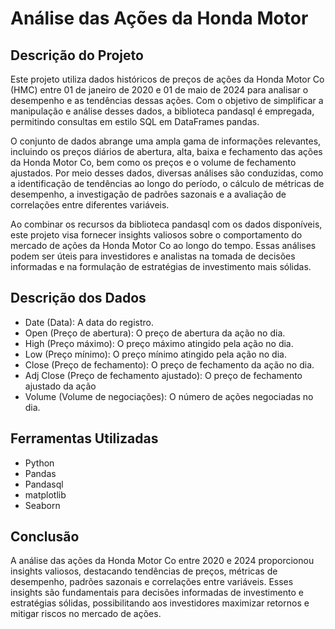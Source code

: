 # Análise das Ações da Honda Motor 

## Descrição do Projeto

Este projeto utiliza dados históricos de preços de ações da Honda Motor Co (HMC) entre 01 de janeiro de 2020 e 01 de maio de 2024 para analisar o desempenho e as tendências dessas ações. Com o objetivo de simplificar a manipulação e análise desses dados, a biblioteca pandasql é empregada, permitindo consultas em estilo SQL em DataFrames pandas.

O conjunto de dados abrange uma ampla gama de informações relevantes, incluindo os preços diários de abertura, alta, baixa e fechamento das ações da Honda Motor Co, bem como os preços e o volume de fechamento ajustados. Por meio desses dados, diversas análises são conduzidas, como a identificação de tendências ao longo do período, o cálculo de métricas de desempenho, a investigação de padrões sazonais e a avaliação de correlações entre diferentes variáveis.

Ao combinar os recursos da biblioteca pandasql com os dados disponíveis, este projeto visa fornecer insights valiosos sobre o comportamento do mercado de ações da Honda Motor Co ao longo do tempo. Essas análises podem ser úteis para investidores e analistas na tomada de decisões informadas e na formulação de estratégias de investimento mais sólidas.

## Descrição dos Dados

* Date (Data): A data do registro.
* Open (Preço de abertura): O preço de abertura da ação no dia.
* High (Preço máximo): O preço máximo atingido pela ação no dia.
* Low (Preço mínimo): O preço mínimo atingido pela ação no dia.
* Close (Preço de fechamento): O preço de fechamento da ação no dia.
* Adj Close (Preço de fechamento ajustado): O preço de fechamento ajustado da ação
* Volume (Volume de negociações): O número de ações negociadas no dia.

## Ferramentas Utilizadas

* Python 
* Pandas
* Pandasql
* matplotlib
* Seaborn

## Conclusão

A análise das ações da Honda Motor Co entre 2020 e 2024 proporcionou insights valiosos, destacando tendências de preços, métricas de desempenho, padrões sazonais e correlações entre variáveis. Esses insights são fundamentais para decisões informadas de investimento e estratégias sólidas, possibilitando aos investidores maximizar retornos e mitigar riscos no mercado de ações.
